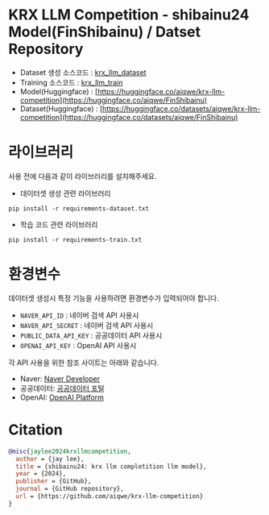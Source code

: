 # KRX LLM Competition - shibainu24 Model(FinShibainu) / Datset Repository
+ Dataset 생성 소스코드 : [krx_llm_dataset](./krx_llm_dataset)
+ Training 소스코드 : [krx_llm_train](./krx_llm_train)
+ Model(Huggingface) : [https://huggingface.co/aiqwe/krx-llm-competition](https://huggingface.co/aiqwe/FinShibainu)
+ Dataset(Huggingface) : [https://huggingface.co/datasets/aiqwe/krx-llm-competition](https://huggingface.co/datasets/aiqwe/FinShibainu)

# 라이브러리
사용 전에 다음과 같이 라이브러리를 설치해주세요.
+ 데이터셋 생성 관련 라이브러리
```shell
pip install -r requirements-dataset.txt
```
+ 학습 코드 관련 라이브러리
```shell
pip install -r requirements-train.txt
```

# 환경변수
데이터셋 생성시 특정 기능을 사용하려면 환경변수가 입력되어야 합니다.

+ `NAVER_API_ID` : 네이버 검색 API 사용시
+ `NAVER_API_SECRET` : 네이버 검색 API 사용시
+ `PUBLIC_DATA_API_KEY` : 공공데이터 API 사용시
+ `OPENAI_API_KEY` : OpenAI API 사용시

각 API 사용을 위한 참조 사이트는 아래와 같습니다.
+ Naver: [Naver Developer](https://developers.naver.com/docs/serviceapi/search/blog/blog.md)
+ 공공데이터: [공공데이터 포털](https://www.data.go.kr/)
+ OpenAI: [OpenAI Platform](https://platform.openai.com/)

# Citation
```bibtex
@misc{jaylee2024krxllmcompetition,
  author = {jay lee},
  title = {shibainu24: krx llm completition llm model},
  year = {2024},
  publisher = {GitHub},
  journal = {GitHub repository},
  url = {https://github.com/aiqwe/krx-llm-competition}
}
```
